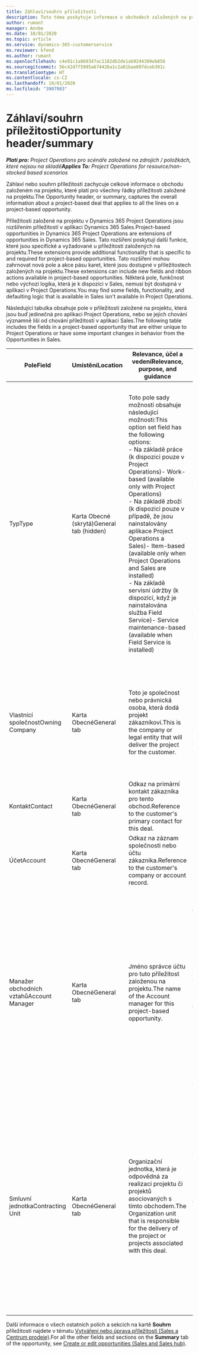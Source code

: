 ```yaml
---
title: Záhlaví/souhrn příležitosti
description: Toto téma poskytuje informace o obchodech založených na projektu a řádcích příležitostí založených na projektu.
author: rumant
manager: Annbe
ms.date: 10/01/2020
ms.topic: article
ms.service: dynamics-365-customerservice
ms.reviewer: kfend
ms.author: rumant
ms.openlocfilehash: c4e91c1a869347ac1182db2de1ab9244309eb856
ms.sourcegitcommit: 56c42d7f5995a674426a1c2a81bae897dceb391c
ms.translationtype: HT
ms.contentlocale: cs-CZ
ms.lasthandoff: 10/01/2020
ms.locfileid: "3907983"
---
```

# <a name="opportunity-headersummary"></a><span data-ttu-id="3606c-103">Záhlaví/souhrn příležitosti</span><span class="sxs-lookup"><span data-stu-id="3606c-103">Opportunity header/summary</span></span>

<span data-ttu-id="3606c-104">_**Platí pro:** Project Operations pro scénáře založené na zdrojích / položkách, které nejsou na skladě_</span><span class="sxs-lookup"><span data-stu-id="3606c-104">_**Applies To:** Project Operations for resource/non-stocked based scenarios_</span></span>


<span data-ttu-id="3606c-105">Záhlaví nebo souhrn příležitosti zachycuje celkové informace o obchodu založeném na projektu, které platí pro všechny řádky příležitosti založené na projektu.</span><span class="sxs-lookup"><span data-stu-id="3606c-105">The Opportunity header, or summary, captures the overall information about a project-based deal that applies to all the lines on a project-based opportunity.</span></span>

<span data-ttu-id="3606c-106">Příležitosti založené na projektu v Dynamics 365 Project Operations jsou rozšířením příležitostí v aplikaci Dynamics 365 Sales.</span><span class="sxs-lookup"><span data-stu-id="3606c-106">Project-based opportunities in Dynamics 365 Project Operations are extensions of opportunities in Dynamics 365 Sales.</span></span> <span data-ttu-id="3606c-107">Tato rozšíření poskytují další funkce, které jsou specifické a vyžadované u příležitostí založených na projektu.</span><span class="sxs-lookup"><span data-stu-id="3606c-107">These extensions provide additional functionality that is specific to and required for project-based opportunities.</span></span> <span data-ttu-id="3606c-108">Tato rozšíření mohou zahrnovat nová pole a akce pásu karet, které jsou dostupné v příležitostech založených na projektu.</span><span class="sxs-lookup"><span data-stu-id="3606c-108">These extensions can include new fields and ribbon actions available in project-based opportunities.</span></span> <span data-ttu-id="3606c-109">Některá pole, funkčnost nebo výchozí logika, která je k dispozici v Sales, nemusí být dostupná v aplikaci v Project Operations.</span><span class="sxs-lookup"><span data-stu-id="3606c-109">You may find some fields, functionality, and defaulting logic that is available in Sales isn't available in Project Operations.</span></span>

<span data-ttu-id="3606c-110">Následující tabulka obsahuje pole v příležitosti založené na projektu, která jsou buď jedinečná pro aplikaci Project Operations, nebo se jejich chování významně liší od chování příležitostí v aplikaci Sales.</span><span class="sxs-lookup"><span data-stu-id="3606c-110">The following table includes the fields in a project-based opportunity that are either unique to Project Operations or have some important changes in behavior from the Opportunities in Sales.</span></span>

| <span data-ttu-id="3606c-111">**Pole**</span><span class="sxs-lookup"><span data-stu-id="3606c-111">**Field**</span></span> | <span data-ttu-id="3606c-112">**Umístění**</span><span class="sxs-lookup"><span data-stu-id="3606c-112">**Location**</span></span> | <span data-ttu-id="3606c-113">**Relevance, účel a vedení**</span><span class="sxs-lookup"><span data-stu-id="3606c-113">**Relevance, purpose, and guidance**</span></span> | <span data-ttu-id="3606c-114">**Dopad na následné složky**</span><span class="sxs-lookup"><span data-stu-id="3606c-114">**Downstream impact**</span></span> |
| --- | --- | --- | --- |
| <span data-ttu-id="3606c-115">Typ</span><span class="sxs-lookup"><span data-stu-id="3606c-115">Type</span></span> | <span data-ttu-id="3606c-116">Karta Obecné (skrytá)</span><span class="sxs-lookup"><span data-stu-id="3606c-116">General tab (hidden)</span></span> | <span data-ttu-id="3606c-117">Toto pole sady možností obsahuje následující možnosti:</span><span class="sxs-lookup"><span data-stu-id="3606c-117">This option set field has the following options:</span></span></br><span data-ttu-id="3606c-118">- Na základě práce (k dispozici pouze v Project Operations)</span><span class="sxs-lookup"><span data-stu-id="3606c-118">- Work-based (available only with Project Operations)</span></span></br><span data-ttu-id="3606c-119">- Na základě zboží (k dispozici pouze v případě, že jsou nainstalovány aplikace Project Operations a Sales)</span><span class="sxs-lookup"><span data-stu-id="3606c-119">- Item-based (available only when Project Operations and Sales are installed)</span></span></br><span data-ttu-id="3606c-120">- Na základě servisní údržby (k dispozici, když je nainstalována služba Field Service)</span><span class="sxs-lookup"><span data-stu-id="3606c-120">- Service maintenance-based (available when Field Service is installed)</span></span> | <span data-ttu-id="3606c-121">Když použijete aplikaci Project Operations, hodnota tohoto pole se automaticky nastaví na **Na základě práce**, takže příležitost je klasifikována jako projektová.</span><span class="sxs-lookup"><span data-stu-id="3606c-121">When you use Project Operations, this field value is automatically set to **Work-based** which classifies the Opportunity as project-based.</span></span> <span data-ttu-id="3606c-122">Příležitost by měla být založená na projektu, aby byla povolena všechna rozšíření a funkce specifické pro projekt v procesu následného prodeje pro tento obchod.</span><span class="sxs-lookup"><span data-stu-id="3606c-122">An Opportunity should be project-based to enable all project-specific extensions and functionality in the downstream sales process for this deal.</span></span> |
| <span data-ttu-id="3606c-123">Vlastnící společnost</span><span class="sxs-lookup"><span data-stu-id="3606c-123">Owning Company</span></span> | <span data-ttu-id="3606c-124">Karta Obecné</span><span class="sxs-lookup"><span data-stu-id="3606c-124">General tab</span></span> | <span data-ttu-id="3606c-125">Toto je společnost nebo právnická osoba, která dodá projekt zákazníkovi.</span><span class="sxs-lookup"><span data-stu-id="3606c-125">This is the company or legal entity that will deliver the project for the customer.</span></span> | <span data-ttu-id="3606c-126">Informace v tomto poli budou zkopírovány do odpovídajícího pole v projektové nabídce, která je vytvořena z této příležitosti.</span><span class="sxs-lookup"><span data-stu-id="3606c-126">This field information will be copied to the corresponding field on the Project quote that is created from this Opportunity.</span></span> |
| <span data-ttu-id="3606c-127">Kontakt</span><span class="sxs-lookup"><span data-stu-id="3606c-127">Contact</span></span> | <span data-ttu-id="3606c-128">Karta Obecné</span><span class="sxs-lookup"><span data-stu-id="3606c-128">General tab</span></span> | <span data-ttu-id="3606c-129">Odkaz na primární kontakt zákazníka pro tento obchod.</span><span class="sxs-lookup"><span data-stu-id="3606c-129">Reference to the customer's primary contact for this deal.</span></span> | |
| <span data-ttu-id="3606c-130">Účet</span><span class="sxs-lookup"><span data-stu-id="3606c-130">Account</span></span> | <span data-ttu-id="3606c-131">Karta Obecné</span><span class="sxs-lookup"><span data-stu-id="3606c-131">General tab</span></span> | <span data-ttu-id="3606c-132">Odkaz na záznam společnosti nebo účtu zákazníka.</span><span class="sxs-lookup"><span data-stu-id="3606c-132">Reference to the customer's company or account record.</span></span> | |
| <span data-ttu-id="3606c-133">Manažer obchodních vztahů</span><span class="sxs-lookup"><span data-stu-id="3606c-133">Account Manager</span></span> | <span data-ttu-id="3606c-134">Karta Obecné</span><span class="sxs-lookup"><span data-stu-id="3606c-134">General tab</span></span> | <span data-ttu-id="3606c-135">Jméno správce účtu pro tuto příležitost založenou na projektu.</span><span class="sxs-lookup"><span data-stu-id="3606c-135">The name of the Account manager for this project-based opportunity.</span></span> | <span data-ttu-id="3606c-136">Manažer obchodních vztahů je zodpovědný za řízení vztahu se zákazníkem až do dokončení tohoto projektu.</span><span class="sxs-lookup"><span data-stu-id="3606c-136">The Account manager is responsible for managing the relationship with the customer through the completion of this project.</span></span> <span data-ttu-id="3606c-137">Smluvní jednotka je nastavena na výchozí hodnoty na základě záznamu rezervovatelného zdroje svázaného se správcem účtu.</span><span class="sxs-lookup"><span data-stu-id="3606c-137">Based on the bookable resource record tied to the Account manager, the contracting unit is defaulted.</span></span> |
| <span data-ttu-id="3606c-138">Smluvní jednotka</span><span class="sxs-lookup"><span data-stu-id="3606c-138">Contracting Unit</span></span> | <span data-ttu-id="3606c-139">Karta Obecné</span><span class="sxs-lookup"><span data-stu-id="3606c-139">General tab</span></span> | <span data-ttu-id="3606c-140">Organizační jednotka, která je odpovědná za realizaci projektu či projektů asociovaných s tímto obchodem.</span><span class="sxs-lookup"><span data-stu-id="3606c-140">The Organization unit that is responsible for the delivery of the project or projects associated with this deal.</span></span> | <span data-ttu-id="3606c-141">Smluvní jednotka je divize společnosti, která dokončí projekty po uzavření obchodu.</span><span class="sxs-lookup"><span data-stu-id="3606c-141">The contracting unit is the division of the company that will complete the project(s) after the deal is closed.</span></span> <span data-ttu-id="3606c-142">Každá smluvní jednotka má měnu a tato měna se používá k vykazování odhadovaných a skutečných nákladů vzniklých během projektu.</span><span class="sxs-lookup"><span data-stu-id="3606c-142">Every contracting unit has a currency, and this currency is used to report estimated and actual costs incurred during the project.</span></span> |

<span data-ttu-id="3606c-143">Další informace o všech ostatních polích a sekcích na kartě **Souhrn** příležitosti najdete v tématu [Vytváření nebo úprava příležitostí (Sales a Centrum prodeje)](https://docs.microsoft.com/dynamics365/sales-enterprise/create-edit-opportunity-sales).</span><span class="sxs-lookup"><span data-stu-id="3606c-143">For all the other fields and sections on the **Summary** tab of the opportunity, see [Create or edit opportunities (Sales and Sales hub)](https://docs.microsoft.com/dynamics365/sales-enterprise/create-edit-opportunity-sales).</span></span>
